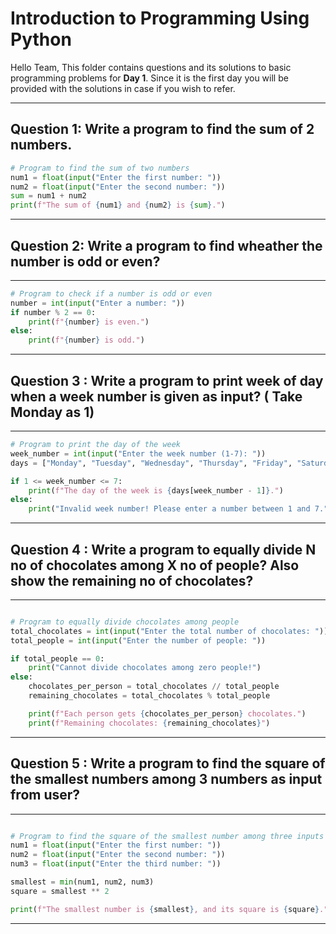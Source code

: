 # Introduction to Programming Using Python

Hello Team,
This folder contains questions and its solutions to basic programming problems for **Day 1**.
Since it is the first day you will be provided with the solutions in case if you wish to refer.

---

## Question 1: Write a program to find the sum of 2 numbers.

```python
# Program to find the sum of two numbers
num1 = float(input("Enter the first number: "))
num2 = float(input("Enter the second number: "))
sum = num1 + num2
print(f"The sum of {num1} and {num2} is {sum}.")
```
---
## Question 2: Write a program to find wheather the number is odd or even?
---
```python
# Program to check if a number is odd or even
number = int(input("Enter a number: "))
if number % 2 == 0:
    print(f"{number} is even.")
else:
    print(f"{number} is odd.")
```
---
## Question 3 : Write a program to print week of day when a week number is given as input? ( Take Monday as 1)
---

```python
# Program to print the day of the week
week_number = int(input("Enter the week number (1-7): "))
days = ["Monday", "Tuesday", "Wednesday", "Thursday", "Friday", "Saturday", "Sunday"]

if 1 <= week_number <= 7:
    print(f"The day of the week is {days[week_number - 1]}.")
else:
    print("Invalid week number! Please enter a number between 1 and 7.")
```
---
## Question 4 : Write a program to equally divide N no of chocolates among X no of people? Also show the remaining no of chocolates?
---
```python

# Program to equally divide chocolates among people
total_chocolates = int(input("Enter the total number of chocolates: "))
total_people = int(input("Enter the number of people: "))

if total_people == 0:
    print("Cannot divide chocolates among zero people!")
else:
    chocolates_per_person = total_chocolates // total_people
    remaining_chocolates = total_chocolates % total_people

    print(f"Each person gets {chocolates_per_person} chocolates.")
    print(f"Remaining chocolates: {remaining_chocolates}")
```
---
## Question 5 : Write a program to find the square of the smallest numbers among 3 numbers as input from user?
---
```python

# Program to find the square of the smallest number among three inputs
num1 = float(input("Enter the first number: "))
num2 = float(input("Enter the second number: "))
num3 = float(input("Enter the third number: "))

smallest = min(num1, num2, num3)
square = smallest ** 2

print(f"The smallest number is {smallest}, and its square is {square}.")

```
---



